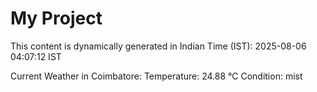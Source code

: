 # My Project

This content is dynamically generated in Indian Time (IST): 2025-08-06 04:07:12 IST


Current Weather in Coimbatore:
Temperature: 24.88 °C
Condition: mist
